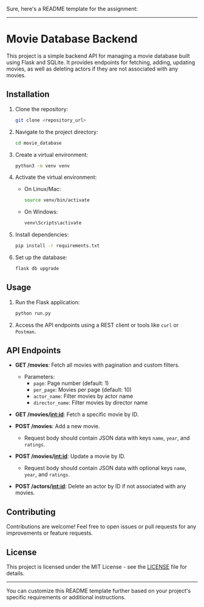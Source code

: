 Sure, here's a README template for the assignment:

---

# Movie Database Backend

This project is a simple backend API for managing a movie database built using Flask and SQLite. It provides endpoints for fetching, adding, updating movies, as well as deleting actors if they are not associated with any movies.

## Installation

1. Clone the repository:
   ```bash
   git clone <repository_url>
   ```

2. Navigate to the project directory:
   ```bash
   cd movie_database
   ```

3. Create a virtual environment:
   ```bash
   python3 -m venv venv
   ```

4. Activate the virtual environment:
   - On Linux/Mac:
     ```bash
     source venv/bin/activate
     ```
   - On Windows:
     ```bash
     venv\Scripts\activate
     ```

5. Install dependencies:
   ```bash
   pip install -r requirements.txt
   ```

6. Set up the database:
   ```bash
   flask db upgrade
   ```

## Usage

1. Run the Flask application:
   ```bash
   python run.py
   ```

2. Access the API endpoints using a REST client or tools like `curl` or `Postman`.

## API Endpoints

- **GET /movies**: Fetch all movies with pagination and custom filters.
  - Parameters:
    - `page`: Page number (default: 1)
    - `per_page`: Movies per page (default: 10)
    - `actor_name`: Filter movies by actor name
    - `director_name`: Filter movies by director name

- **GET /movies/<int:id>**: Fetch a specific movie by ID.

- **POST /movies**: Add a new movie.
  - Request body should contain JSON data with keys `name`, `year`, and `ratings`.

- **POST /movies/<int:id>**: Update a movie by ID.
  - Request body should contain JSON data with optional keys `name`, `year`, and `ratings`.

- **POST /actors/<int:id>**: Delete an actor by ID if not associated with any movies.

## Contributing

Contributions are welcome! Feel free to open issues or pull requests for any improvements or feature requests.

## License

This project is licensed under the MIT License - see the [LICENSE](LICENSE) file for details.

---

You can customize this README template further based on your project's specific requirements or additional instructions.